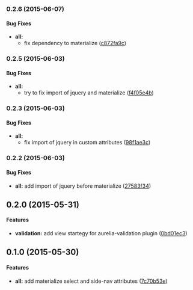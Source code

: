 ### 0.2.6 (2015-06-07)


#### Bug Fixes

* **all:**
  * fix dependency to materialize ([c872fa9c](https://github.com/manuel-guilbault/aurelia-materialize/commit/c872fa9cef71a251624c9f9278ff6d2b2d41686c))


### 0.2.5 (2015-06-03)


#### Bug Fixes

* **all:**
  * try to fix import of jquery and materialize ([f4f05e4b](https://github.com/manuel-guilbault/aurelia-materialize/commit/f4f05e4b61ed98cd3e4f5bbcd6e2e8daf9ad4753))


### 0.2.3 (2015-06-03)


#### Bug Fixes

* **all:**
  * fix import of jquery in custom attributes ([98f1ae3c](https://github.com/manuel-guilbault/aurelia-materialize/commit/98f1ae3c338f0684c3e911f3f69059bd1052ba3e))


### 0.2.2 (2015-06-03)


#### Bug Fixes

* **all:** add import of jquery before materialize ([27583f34](https://github.com/manuel-guilbault/aurelia-materialize/commit/27583f346b26867b2ba20746173cab27fc8e399c))


## 0.2.0 (2015-05-31)

#### Features

* **validation:** add view startegy for aurelia-validation plugin ([0bd01ec3](https://github.com/manuel-guilbault/aurelia-materialize/commit/0bd01ec350e349e401503143bb195485c4489275))

## 0.1.0 (2015-05-30)

#### Features

* **all:** add materialize select and side-nav attributes ([7c70b53e](https://github.com/manuel-guilbault/aurelia-materialize/commit/7c70b53eb58b988e7c3cc38962f8979fbb9d744c))
